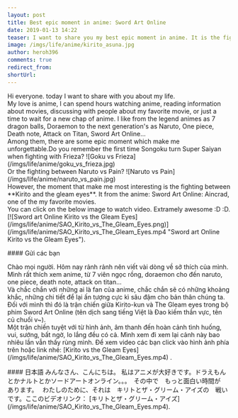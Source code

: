 ```yaml
---
layout: post
title: Best epic moment in anime: Sword Art Online
date: 2019-01-13 14:22
teaser: I want to share you my best epic moment in anime. It is the fighting between Kirito and The Gleam Eyes in anime: Sword Art Online (Aincrad part).
image: /imgs/life/anime/kirito_asuna.jpg
author: heroh396
comments: true
redirect_from:
shortUrl:
---
```


<p>
Hi everyone. today I want to share with you about my life.<br>
My love is anime, I can spend hours watching anime, reading information about
movies, discussing with people about my favorite movie, or just a time to wait
for a new chap of anime.  I like from the legend animes as 7 dragon balls,
Doraemon to the next generation's as Naruto, One piece, Death note, Attack on
Titan, Sword Art Online...<br>
Among them, there are some epic moment which make me unforgettable.Do you
remember the first time Songoku turn Super Saiyan when fighting with Frieza?
![Goku vs Frieza](/imgs/life/anime/goku_vs_frieza.jpg)<br>
Or the fighting between Naruto vs Pain?
![Naruto vs Pain](/imgs/life/anime/naruto_vs_pain.jpg)<br>
However, the moment that make me most interesting is the fighting between
**Kirito and the gleam eyes**. It from the anime: Sword Art Online: Aincrad, one
of the my favorite movies.<br>
You can click on the below image to watch video. Extramely awesome :D :D. 
[![Sword art Online Kirito vs the Gleam Eyes](/imgs/life/anime/SAO_Kirito_vs_The_Gleam_Eyes.png)](/imgs/life/anime/SAO_Kirito_vs_The_Gleam_Eyes.mp4 "Sword art Online Kirito vs the Gleam Eyes").</p>
#### Gửi các bạn
<p>Chào mọi người. Hôm nay rảnh rảnh nên viết vài dòng về sở thích của mình.
Mình rất thích xem anime, từ 7 viên ngọc rồng, doraemon cho đến naruto, one
piece, death note, attack on titan...<br>
Và chắc chắn với những ai là fan của anime, chắc chắn sẽ có những khoảng khắc,
những chi tiết để lại ấn tượng cực kì sâu đậm cho bản thân chúng ta. Đối với
mình thì đó là trận chiến giữa Kirito-kun và The Gleam eyes trong bộ phim
Sword Art Online (tên dịch sang tiếng Việt là Đao kiếm thần vực, tên củ chuối
v~).<br>
Một trận chiến tuyệt với từ hình ảnh, âm thanh đến hoàn cảnh tình huống,
vui, sướng, bất ngờ, lo lắng đều có cả. Mình xem đi xem lại cảnh này bao nhiêu
lần vẫn thấy rùng mình. Để xem video các bạn click vào hình ảnh phía trên hoặc
link nhé:
[Kirito vs the Gleam Eyes](/imgs/life/anime/SAO_Kirito_vs_The_Gleam_Eyes.mp4) .</p>
#### 日本語
みんなさん、こんにちは。
私はアニメが大好きです。ドラえもんとかナルトとかソードアートオンライン。。。　その中で　もっと面白い時間が　あります。　
わたしのために、それは　キリトとザ・グリーム・アイズの　戦いです。ここのビデオリンク：
[キリトとザ・グリーム・アイズ](/imgs/life/anime/SAO_Kirito_vs_The_Gleam_Eyes.mp4).
